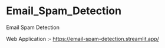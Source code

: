 # Email_Spam_Detection
Email Spam Detection

Web Application :- https://email-spam-detection.streamlit.app/
